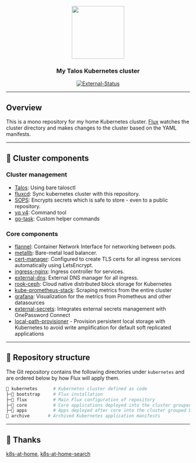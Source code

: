 
<div align="center">

  <img src="https://user-images.githubusercontent.com/12874842/209884137-923943a4-16ef-4fe1-ab7f-aaa60e957466.png" width="144px" height="144px"/>

  ### My Talos Kubernetes cluster

  [![External-Status](https://img.shields.io/uptimerobot/status/m793353196-e4e90f5680b8c3200714f8f6?label=EXTERNAL%20STATUS&style=for-the-badge)](https://uptimerobot.com)

</div>

---

## Overview

This is a mono repository for my home Kubernetes cluster. [Flux](https://github.com/fluxcd/flux2) watches the cluster directory and makes changes to the cluster based on the YAML manifests.

---

## 🎨 Cluster components

### Cluster management

- [Talos](https://www.talos.dev): Using bare talosctl
- [fluxcd](https://fluxcd.io/): Sync kubernetes cluster with this repository.
- [SOPS](https://toolkit.fluxcd.io/guides/mozilla-sops/): Encrypts secrets which is safe to store - even to a public repository.
- [yq v4](https://github.com/mikefarah/yq): Command tool
- [go-task](https://github.com/go-task/task): Custom helper commands

### Core components

- [flannel](https://github.com/flannel-io/flannel): Container Network Interface for networking between pods.
- [metallb](https://github.com/metallb/metallb): Bare-metal load balancer.
- [cert-manager](https://cert-manager.io/docs/): Configured to create TLS certs for all ingress services automatically using LetsEncrypt.
- [ingress-nginx](https://kubernetes.github.io/ingress-nginx/): Ingress controller for services.
- [external-dns](https://github.com/kubernetes-sigs/external-dns): External DNS manager for all ingress.
- [rook-ceph](https://rook.io): Cloud native distributed block storage for Kubernetes
- [kube-prometheus-stack](https://prometheus.io/): Scraping metrics from the entire cluster
- [grafana](https://grafana.com): Visualization for the metrics from Prometheus and other datasources
- [external-secrets](https://external-secrets.io/): Integrates external secrets management with OnePassword Connect
- [local-path-provisioner](https://github.com/rancher/local-path-provisioner) - Provision persistent local storage with Kubernetes to avoid write amplification for default soft replicated applications

---

## 📂 Repository structure

The Git repository contains the following directories under `kubernetes` and are ordered below by how Flux will apply them.

```sh
📁 kubernetes      # Kubernetes cluster defined as code
├─📁 bootstrap     # Flux installation
├─📁 flux          # Main Flux configuration of repository
├─📁 core          # Core applications deployed into the cluster grouped by namespace
├─📁 apps          # Apps deployed after core into the cluster grouped by namespace
📁 archive       # Archived Kubernetes application manifests
```

---

## 🤝 Thanks

[k8s-at-home](https://discord.gg/k8s-at-home), [k8s-at-home-search](https://nanne.dev/k8s-at-home-search/)
